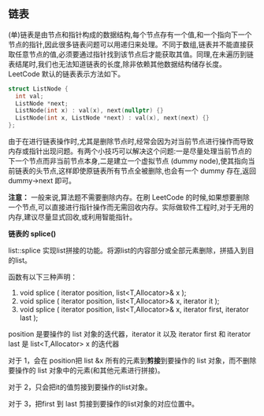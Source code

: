 ## 链表

(单)链表是由节点和指针构成的数据结构,每个节点存有一个值,和一个指向下一个节点的指针,因此很多链表问题可以用递归来处理。不同于数组,链表并不能直接获取任意节点的值,必须要通过指针找到该节点后才能获取其值。同理,在未遍历到链表结尾时,我们也无法知道链表的长度,除非依赖其他数据结构储存长度。LeetCode 默认的链表表示方法如下。

```c++
struct ListNode {
  int val;
  ListNode *next;
  ListNode(int x) : val(x), next(nullptr) {}
  ListNode(int x, ListNode *next) : val(x), next(next) {}
};
```

由于在进行链表操作时,尤其是删除节点时,经常会因为对当前节点进行操作而导致内存或指针出现问题。有两个小技巧可以解决这个问题:一是尽量处理当前节点的下一个节点而非当前节点本身,二是建立一个虚拟节点 (dummy node),使其指向当前链表的头节点,这样即使原链表所有节点全被删除,也会有一个 dummy 存在,返回 dummy->next 即可。

**注意：** 一般来说,算法题不需要删除内存。在刷 LeetCode 的时候,如果想要删除一个节点,可以直接进行指针操作而无需回收内存。实际做软件工程时,对于无用的内存,建议尽量显式回收,或利用智能指针。

**链表的 splice()**

list::splice 实现list拼接的功能。将源list的内容部分或全部元素删除，拼插入到目的list。

函数有以下三种声明：

1. void splice ( iterator position, list\<T,Allocator\>& x );
2. void splice ( iterator position, list\<T,Allocator\>& x, iterator it );
3. void splice ( iterator position, list\<T,Allocator\>& x, iterator first, iterator last );

position 是要操作的 list 对象的迭代器，iterator it 以及 iterator first 和 iterator last 是 list\<T,Allocator\> x 的迭代器

对于 1，会在 position把 list &x 所有的元素到**剪接**到要操作的 list 对象，而不删除要操作的 list 对象中的元素(和其他元素进行拼接)。

对于 2，只会把it的值剪接到要操作的list对象。

对于 3，把first 到 last 剪接到要操作的list对象的对应位置中。
